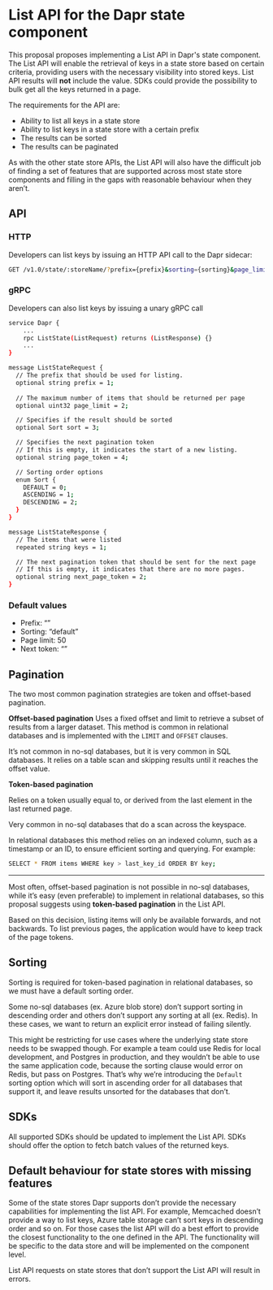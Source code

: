 # List API for the Dapr state component

This proposal proposes implementing a List API in Dapr's state component. The List API will enable the retrieval of keys in a state store based on certain criteria, providing users with the necessary visibility into stored keys. List API results will **not** include the value. SDKs could provide the possibility to bulk get all the keys returned in a page.

The requirements for the API are:

- Ability to list all keys in a state store
- Ability to list keys in a state store with a certain prefix
- The results can be sorted
- The results can be paginated

As with the other state store APIs, the List API will also have the difficult job of finding a set of features that are supported across most state store components and filling in the gaps with reasonable behaviour when they aren’t. 

## API

### HTTP

Developers can list keys by issuing an HTTP API call to the Dapr sidecar:

```bash
GET /v1.0/state/:storeName/?prefix={prefix}&sorting={sorting}&page_limit={pageLimit}&page_token={pageToken}
```

### gRPC

Developers can also list keys by issuing a unary gRPC call

```bash
service Dapr {
    ...
	rpc ListState(ListRequest) returns (ListResponse) {}
	...
}

message ListStateRequest {
  // The prefix that should be used for listing.
  optional string prefix = 1;
  
  // The maximum number of items that should be returned per page
  optional uint32 page_limit = 2;

  // Specifies if the result should be sorted
  optional Sort sort = 3;

  // Specifies the next pagination token
  // If this is empty, it indicates the start of a new listing.
  optional string page_token = 4;

  // Sorting order options
  enum Sort {
    DEFAULT = 0;
    ASCENDING = 1;
    DESCENDING = 2;
  }
}

message ListStateResponse {
  // The items that were listed
  repeated string keys = 1;

  // The next pagination token that should be sent for the next page
  // If this is empty, it indicates that there are no more pages.
  optional string next_page_token = 2;
}
```

### Default values

- Prefix: “”
- Sorting: “default”
- Page limit: 50
- Next token: “”

## **Pagination**

The two most common pagination strategies are token and offset-based pagination.

**Offset-based pagination** 
Uses a fixed offset and limit to retrieve a subset of results from a larger dataset. This method is common in relational databases and is implemented with the `LIMIT` and `OFFSET` clauses. 

It’s not common in no-sql databases, but it is very common in SQL databases. It relies on a table scan and skipping results until it reaches the offset value.

**Token-based pagination** 

Relies on a token usually equal to, or derived from the last element in the last returned page. 

Very common in no-sql databases that do a scan across the keyspace. 

In relational databases this method relies on an indexed column, such as a timestamp or an ID, to ensure efficient sorting and querying. For example:

```bash
SELECT * FROM items WHERE key > last_key_id ORDER BY key;
```

---

Most often, offset-based pagination is not possible in no-sql databases, while it’s easy (even preferable) to implement in relational databases, so this proposal suggests using **token-based pagination** in the List API.

Based on this decision, listing items will only be available forwards, and not backwards. To list previous pages, the application would have to keep track of the page tokens.

## **Sorting**

Sorting is required for token-based pagination in relational databases, so we must have a default sorting order.

Some no-sql databases (ex. Azure blob store) don’t support sorting in descending order and others don’t support any sorting at all (ex. Redis). In these cases, we want to return an explicit error instead of failing silently.

This might be restricting for use cases where the underlying state store needs to be swapped though. For example a team could use Redis for local development, and Postgres in production, and they wouldn’t be able to use the same application code, because the sorting clause would error on Redis, but pass on Postgres. That’s why we’re introducing the `Default` sorting option which will sort in ascending order for all databases that support it, and leave results unsorted for the databases that don’t.

## SDKs

All supported SDKs should be updated to implement the List API. SDKs should offer the option to fetch batch values of the returned keys.

## Default behaviour for state stores with missing features

Some of the state stores Dapr supports don’t provide the necessary capabilities for implementing the list API. For example, Memcached doesn’t provide a way to list keys,  Azure table storage can’t sort keys in descending order and so on. For those cases the list API will do a best effort to provide the closest functionality to the one defined in the API. The functionality will be specific to the data store and will be implemented on the component level.

List API requests on state stores that don’t support the List API will result in errors.